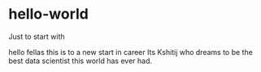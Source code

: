 # hello-world
Just to start with

hello fellas
this is to a new start in career
Its Kshitij who dreams to be the best data scientist this world has ever had.
